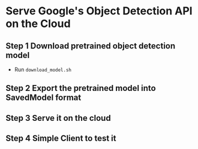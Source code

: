 # Serve Google's Object Detection API on the Cloud

## Step 1 Download pretrained object detection model
- Run `download_model.sh`
## Step 2 Export the pretrained model into SavedModel format
## Step 3 Serve it on the cloud
## Step 4 Simple Client to test it